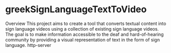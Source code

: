 ﻿# greekSignLanguageTextToVideo
Overview
This project aims to create a tool that converts textual content into sign language videos using a collection of existing sign language videos. The goal is to make information accessible to the deaf and hard-of-hearing community by providing a visual representation of text in the form of sign language.
http-server

